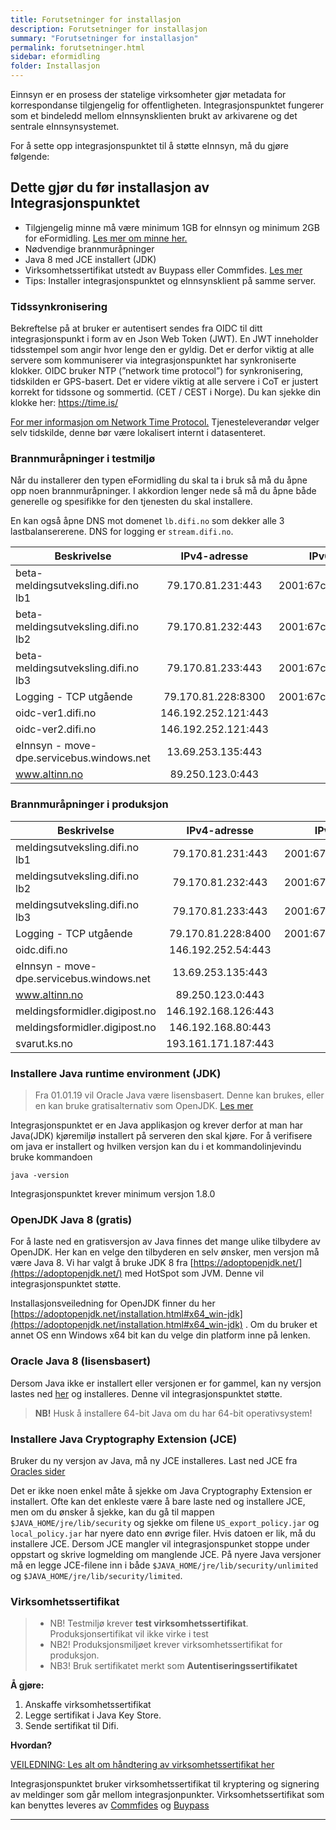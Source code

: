 ```yaml
---
title: Forutsetninger for installasjon
description: Forutsetninger for installasjon
summary: "Forutsetninger for installasjon"
permalink: forutsetninger.html
sidebar: eformidling
folder: Installasjon
---
```


Einnsyn er en prosess der statelige virksomheter gjør metadata for korrespondanse tilgjengelig for offentligheten. Integrasjonspunktet fungerer som et bindeledd mellom eInnsynsklienten brukt av arkivarene og det sentrale eInnsynsystemet.

For å sette opp integrasjonspunktet til å støtte eInnsyn, må du gjøre følgende: 


## Dette gjør du før installasjon av Integrasjonspunktet

+ Tilgjengelig minne må være minimum 1GB for eInnsyn og minimum 2GB for eFormidling. [Les mer om minne her.](https://difi.github.io/eformidling/selfhelp.html#justere-tilgjengelig-minne)
+ Nødvendige brannmuråpninger
+ Java 8 med JCE installert (JDK)
+ Virksomhetssertifikat utstedt av Buypass eller Commfides. [Les mer](http://difi.github.io/eformidling/virksomhetssertifikat.html)
+ Tips: Installer integrasjonspunktet og eInnsynsklient på samme server.

### Tidssynkronisering
Bekreftelse på at bruker er autentisert sendes fra OIDC til ditt integrasjonspunkt i form av en Json Web Token (JWT). En JWT inneholder tidsstempel som angir hvor lenge den er gyldig. Det er derfor viktig at alle servere som kommuniserer via integrasjonspunktet har synkroniserte klokker. OIDC bruker NTP (”network time protocol”) for synkronisering, tidskilden er GPS-basert. Det er videre viktig at alle servere i CoT er justert korrekt for tidssone og sommertid. (CET / CEST i Norge). Du kan sjekke din klokke her: https://time.is/ 

[For mer informasjon om Network Time Protocol.](https://no.wikipedia.org/wiki/Network_Time_Protocol)
Tjenesteleverandør velger selv tidskilde, denne bør være lokalisert internt i datasenteret.


### Brannmuråpninger i testmiljø

Når du installerer den typen eFormidling du skal ta i bruk så må du åpne opp noen brannmuråpninger. I akkordion lenger nede så må du åpne både generelle og spesifikke for den tjenesten du skal installere.

En kan også åpne DNS mot domenet ```lb.difi.no``` som dekker alle 3 lastbalansererene. DNS for logging er ```stream.difi.no```.


|    Beskrivelse    | IPv4-adresse | IPv6-adresse | Tjeneste |
| ------------- |:-------------:| :-----:| :------:|
| beta-meldingsutveksling.difi.no lb1 | 79.170.81.231:443	 | 2001:67c:2d68:d1f1::1b:1 | Alle |
| beta-meldingsutveksling.difi.no lb2 | 79.170.81.232:443	 | 2001:67c:2d68:d1f1::1b:2 | Alle |
| beta-meldingsutveksling.difi.no lb3 | 79.170.81.233:443	 | 2001:67c:2d68:d1f1::1b:3 | Alle |
| Logging - TCP utgående | 	79.170.81.228:8300  | 2001:67c:2d68:d1f1::56:1 | Alle |
| oidc-ver1.difi.no | 146.192.252.121:443		 | - | Alle |
| oidc-ver2.difi.no | 146.192.252.121:443	 | - | Alle |
| eInnsyn - move-dpe.servicebus.windows.net	 | 13.69.253.135:443 | - | DPE | 
| www.altinn.no | 89.250.123.0:443 | - | DPO |


### Brannmuråpninger i produksjon

|    Beskrivelse    | IPv4-adresse | IPv6-adresse | Tjeneste |
| ------------- |:-------------:| :-----:| :------:|
| meldingsutveksling.difi.no lb1 | 79.170.81.231:443	 | 2001:67c:2d68:d1f1::1b:1 | Alle |
| meldingsutveksling.difi.no lb2 | 79.170.81.232:443	 | 2001:67c:2d68:d1f1::1b:2 | Alle |
| meldingsutveksling.difi.no lb3 | 79.170.81.233:443	 | 2001:67c:2d68:d1f1::1b:3 | Alle |
| Logging - TCP utgående | 	79.170.81.228:8400  | 2001:67c:2d68:d1f1::56:1 | Alle |
| oidc.difi.no | 146.192.252.54:443	 | - | Alle |
| eInnsyn - move-dpe.servicebus.windows.net	 | 13.69.253.135:443 | - | DPE | 
| www.altinn.no | 89.250.123.0:443 | - | DPO |
| meldingsformidler.digipost.no | 146.192.168.126:443 | -  | DPI |
| meldingsformidler.digipost.no | 146.192.168.80:443 | -  | DPI |
| svarut.ks.no | 193.161.171.187:443 | - | DPF |


### Installere Java runtime environment (JDK)

> Fra 01.01.19 vil Oracle Java være lisensbasert. Denne kan brukes, eller en kan bruke gratisalternativ som OpenJDK. [Les mer](https://www.oracle.com/corporate/pressrelease/java-se-subscription-offering-062118.html)

Integrasjonspunktet er en Java applikasjon og krever derfor at man har Java(JDK) kjøremiljø installert på serveren den skal kjøre.
For å verifisere om java er installert og hvilken versjon kan du i et kommandolinjevindu bruke kommandoen

```
java -version
```

Integrasjonspunktet krever minimum versjon 1.8.0

### OpenJDK Java 8 (gratis)
For å laste ned en gratisversjon av Java finnes det mange ulike tilbydere av OpenJDK. Her kan en velge den tilbyderen en selv ønsker, men versjon må være Java 8. Vi har valgt å bruke JDK 8 fra [https://adoptopenjdk.net/](https://adoptopenjdk.net/) med HotSpot som JVM. Denne vil integrasjonspunktet støtte. 

Installasjonsveiledning for OpenJDK finner du her [https://adoptopenjdk.net/installation.html#x64_win-jdk](https://adoptopenjdk.net/installation.html#x64_win-jdk) . Om du bruker et annet OS enn Windows x64 bit kan du velge din platform inne på lenken.

### Oracle Java 8 (lisensbasert)
Dersom Java ikke er installert eller versjonen er for gammel, kan ny versjon lastes ned [her](http://www.oracle.com/technetwork/java/javase/downloads/jdk8-downloads-2133151.html) og installeres. Denne vil integrasjonspunktet støtte.

> **NB!** Husk å installere 64-bit Java om du har 64-bit operativsystem! 

### Installere Java Cryptography Extension (JCE)

Bruker du ny versjon av Java, må ny JCE installeres. Last ned JCE fra [Oracles sider](http://www.oracle.com/technetwork/java/javase/downloads/jce8-download-2133166.html)

Det er ikke noen enkel måte å sjekke om Java Cryptography Extension er installert. Ofte kan det enkleste være å bare laste ned og installere JCE, men om du ønsker å sjekke, kan du gå til mappen ```$JAVA_HOME/jre/lib/security``` og sjekke om filene ```US_export_policy.jar``` og ```local_policy.jar``` har nyere dato enn øvrige filer. Hvis datoen er lik, må du installere JCE.
Dersom JCE mangler vil integrasjonspunket stoppe under oppstart og skrive logmelding om manglende JCE. På nyere Java versjoner må en legge JCE-filene inn i både ```$JAVA_HOME/jre/lib/security/unlimited ``` og ```$JAVA_HOME/jre/lib/security/limited```.

### Virksomhetssertifikat

> * NB! Testmiljø krever **test virksomhetssertifikat**. Produksjonsertifikat vil ikke virke i test
> * NB2! Produksjonsmiljøet krever virksomhetssertifikat for produksjon. 
> * NB3! Bruk sertifikatet merkt som **Autentiseringssertifikatet**

**Å gjøre:**
1. Anskaffe virksomhetssertifikat
2. Legge sertifikat i Java Key Store.
3. Sende sertifikat til Difi.

**Hvordan?**

[VEILEDNING: Les alt om håndtering av virksomhetssertifikat her](http://difi.github.io/eformidling/virksomhetssertifikat.html)

Integrasjonspunktet bruker virksomhetssertifikat til kryptering og signering av meldinger som går mellom integrasjonpunkter.
Virksomhetssertifikat som kan benyttes leveres av [Commfides](https://www.commfides.com/e-ID/Bestill-Commfides-Virksomhetssertifikat.html) og [Buypass](http://www.buypass.no/bedrift/produkter-og-tjenester/buypass-virksomhetssertifikat)

***
